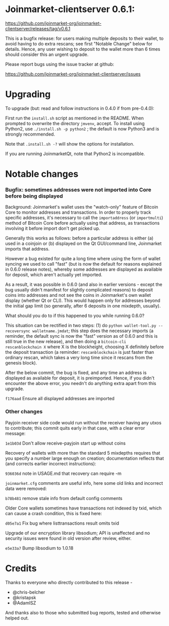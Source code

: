 Joinmarket-clientserver 0.6.1:
=================

<https://github.com/joinmarket-org/joinmarket-clientserver/releases/tag/v0.6.1>

This is a bugfix release: for users making multiple deposits to their wallet, to avoid having to do extra rescans; see first "Notable Change" below for details. Hence, any user wishing to deposit to the wallet more than 6 times should consider this an urgent upgrade.

Please report bugs using the issue tracker at github:

<https://github.com/joinmarket-org/joinmarket-clientserver/issues>

Upgrading 
=========

To upgrade (but: read and follow instructions in 0.4.0 if from pre-0.4.0):

First run the `install.sh` script as mentioned in the README. When prompted to overwrite the directory `jmvenv`, accept.
To install using Python2, use `./install.sh -p python2` ; the default is now Python3 and is strongly recommended.

Note that `.install.sh -?` will show the options for installation.

If you are running JoinmarketQt, note that Python2 is incompatible.

Notable changes
===============

### Bugfix: sometimes addresses were not imported into Core before being displayed

Background: Joinmarket's wallet uses the "watch-only" feature of Bitcoin Core to monitor addresses and transactions. In order to properly track specific addresses, it's necessary to call the `importaddress` (or `importmulti`) method of Bitcoin Core before actually using that address, as transactions involving it before import don't get picked up.

Generally this works as follows: before a particular address is either (a) used in a coinjoin or (b) displayed on the Qt GUI/command line, Joinmarket imports that address.

However a bug existed for quite a long time where using the form of wallet syncing we used to call "fast" (but is now the default for reasons explained in 0.6.0 release notes), whereby some addresses are displayed as available for deposit, which aren't actually yet imported.

As a result, it was possible in 0.6.0 (and also in earlier versions - except the bug usually didn't manifest for slightly complicated reasons) to deposit coins into addresses and not see the coins in Joinmarket's own wallet display (whether Qt or CLI). This would happen only for addresses beyond the initial gap limit (so generally, after 6 deposits in one mixdepth, usually).

What should you do to if this happened to you while running 0.6.0?

This situation can be rectified in two steps: (1) do `python wallet-tool.py --recoversync walletname.jmdat`; this step does the necessary imports (a reminder, the default sync is now the "fast" version as of 0.6.0 and this is still true in the new release), and then doing a `bitcoin-cli rescanblockchain X` where X is the blockheight, choosing X definitely before the deposit transaction (a reminder: `rescanblockchain` is just faster than ordinary rescan, which takes a very long time since it rescans from the genesis block).

After the below commit, the bug is fixed, and any time an address is displayed as available for deposit, it is preimported. Hence, if you didn't encounter the above error, you needn't do anything extra apart from this upgrade.

`f176aad` Ensure all displayed addresses are imported

### Other changes

Payjoin receiver side code would run without the receiver having any utxos to contribute; this commit quits early in that case, with a clear error message:

`1e1b03d` Don't allow receive-payjoin start up without coins

Recovery of wallets with more than the standard 5 mixdepths requires that you specify a number large enough on creation; documentation reflects that (and corrects earlier incorrect instructions):

`936036d` note in USAGE.md that recovery can require -m

`joinmarket.cfg` comments are useful info, here some old links and incorrect data were removed:

`b78b481` remove stale info from default config comments

Older Core wallets sometimes have transactions not indexed by txid, which can cause a crash condition, this is fixed here:

`d05e7a1` Fix bug where listtransactions result omits txid

Upgrade of our encryption library libsodium; API is unaffected and no security issues were found in old version after review, either.

`e5e33a7` Bump libsodium to 1.0.18


Credits
=======

Thanks to everyone who directly contributed to this release -

- @chris-belcher
- @kristapsk
- @AdamISZ

And thanks also to those who submitted bug reports, tested and otherwise helped out.
